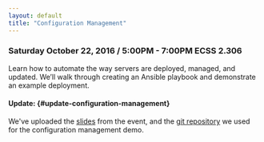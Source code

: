 ```yaml
---
layout: default
title: "Configuration Management"
---
```


### Saturday October 22, 2016 / 5:00PM - 7:00PM ECSS 2.306

Learn how to automate the way servers are deployed, managed, and updated. We’ll walk through creating an Ansible playbook and demonstrate an example deployment.

#### Update: {#update-configuration-management}

We've uploaded the [slides](https://docs.google.com/presentation/d/1OQ9vl4LLB_DPI6r4zy8heuktWm-1e9zJ6tQp08BcWJo/edit?usp=sharing) from the event, and the [git repository](https://github.com/utdlug/ansible-demo-2016-10-22) we used for the configuration management demo.

